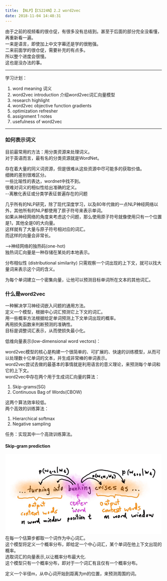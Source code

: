 ```yaml
---
title: 【NLP】【CS224N】2.2 word2vec
date: 2018-11-04 14:48:31
---
```


由于之前的视频看的很仓促，有很多没有总结到。甚至于后面的部分完全没看懂，再重新看一遍。  
一来是语言，即使加上中文字幕还是学的很勉强。    
二来前面学的很仓促，需要补充的有点多。  
所以整个进度会很慢。  
这也是没办法的事。  

---
学习计划：
1. word meaning  词义
2. word2vec introduction  介绍word2vec词汇向量模型
3. research highlight  
4. word2vec objective function gradients
5. optimization refresher
6. assignment 1 notes
7. usefulness of word2vec

---
### 如何表示词义
目前最常用的方法：用分类资源来处理词义。  
对于英语而言，最有名的分类资源就是WordNet。  

存在着大量的同义词资源，但是很难从这些资源中尽可能多的获取价值。  
细微的差别很难区分。  
一些比喻性的表达，wordnet中找不到。  
很难对词义的相似性给出准确的定义。  
--离散化表征或分类学表征普遍存在的问题  

几乎所有的NLP研究，除了现代深度学习，以及80年代做的一点NLP神经网络以外，其他所有的NLP都使用了原子符号来表示单词。  
如果从神经网络的角度来考虑这个问题，那么使用原子符号就像使用只有一个位置是1，其他全是0的大向量。  
这样就有了大量与原子符号相对应的词汇。  
而这样的向量会非常长。  

-->神经网络的独热码(one-hot)  
独热词汇向量是一种存储在某处的本地表示。  


分布相似性  (distributional similarity)
只需观察一个词出现的上下文，就可以找大量词来表示这个词的含义。  

为每个单词建立一个密集向量，让他可以预测目标单词所在文本的其他词汇。  


### 什么是word2vec  
一种解决学习神经词嵌入问题的通用方法。  
定义一个模型，根据中心词汇预测它上下文的词汇。  
用一些概率方法根据给定单词预测上下文单词出现的概率。  
再用损失函数来判断预测的准确性。  
目标是调整词汇表示，从而使损失最小化。  


低维向量表示(low-dimensional word vectors)：  

word2vec模型的核心是构建一个很简单的、可扩展的、快速的训练模型，从而可以处理数十亿单词的文本，并生成非常棒的单词表示。  
word2vec尝试去做的最基本的事情就是利用语言的意义理论，来预测每个单词和它的上下文。  
word2vec中存在两个用于生成词汇向量的算法：  
1. Skip-grams(SG)
2. Continuous Bag of Words(CBOW)

这两个算法效率较低。  
两个高效的训练算法：  
1. Hierarchical softmax
2. Negative sampling  

任务：实现其中一个高效训练算法。  

#### Skip-gram prediction  
![skip-grams](/images/DL-images/cs224n-2-skip-gram.png)  
在每一个估算步都取一个词作为中心词汇。  
这个模型将定义一个概率分布，即给定一个中心词汇，某个单词在他上下文出现的概率。  
选取词汇的向量表示,以让概率分布最大化.  
这个模型只有一个概率分布，即对于一个词汇有且仅有一个概率分布。  

定义一个半径m，从中心词开始到距离为m的位置，来预测周围的词。  
